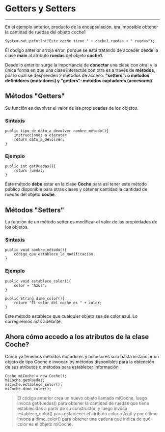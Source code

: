 # Getters y Setters

---

En el ejemplo anterior, producto de la encapsulación, era imposible obtener la cantidad de ruedas del objeto coche1

    System.out.println("Este coche tiene " + coche1.ruedas + " ruedas");

El código anterior arroja error, porque se está tratando de acceder desde la clase **main** al atributo **ruedas** del objeto **coche1**.

Desde lo anterior surge la importancia de **conectar** una clase con otra, y la única forma en que una clase interactúe con otra es a través de **métodos**, por lo cual se desprenden 2 métodos de acceso: **"setters": o métodos definidores (mutadores) y "getters": métodos captadores (accesores)**

## Métodos "Getters"

Su función es devolver el valor de las propiedades de los objetos.

### Sintaxis

    public tipo_de_dato_a_devolver nombre_método(){
        instrucciones a ejecutar
        return dato_a_devolver;
    }

### Ejemplo

    public int getRuedas(){
        return ruedas;
    }

Este método **debe** estar en la clase **Coche** para así tener este método público disponible para otras clases y obtener cantidad la cantidad de ruedas del objeto **coche**.

## Métodos "Setters"

La función de un método setter es modificar el valor de las propiedades de los objetos.

### Sintaxis

    public void nombre_método(){
        código_que_establece_la_modificación;
    }

### Ejemplo

    public void establece_color(){
        color = "Azul";
    }

    public String dime_color(){
        return "El color del coche es " + color;
    }

Este método establece que cualquier objeto sea de color azul.  Lo corregiremos más adelante.

## Ahora cómo accedo a los atributos de la clase Coche?

Como ya tenemos métodos mutadores y accesores solo basta instanciar un objeto de tipo Coche e invocar los métodos disponibles para la obtención de sus atributos o métodos para establecer información

    Coche miCoche = new Coche();
    miCoche.getRuedas;
    miCoche.establece_color();
    miCoche.dime_color();

>El código anterior crea un nuevo objeto llamado miCoche, luego invoca getRuedas() para obtener la cantidad de ruedas que tiene establecidas a partir de su constructor, y luego invoca establece_color() para establecer el atributo color a Azul y por último invoca a dime_color() para obtener una cadena que indica de qué color es el objeto miCoche.